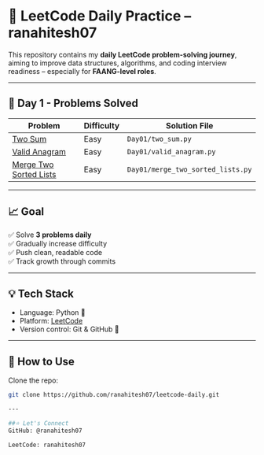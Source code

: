 # 📘 LeetCode Daily Practice – ranahitesh07

This repository contains my **daily LeetCode problem-solving journey**, aiming to improve data structures, algorithms, and coding interview readiness – especially for **FAANG-level roles**.

---

## 📅 Day 1 - Problems Solved

| Problem                                                                        | Difficulty | Solution File                      |
|--------------------------------------------------------------------------------|------------|------------------------------------|
| [Two Sum](https://leetcode.com/problems/two-sum)                               |    Easy    | `Day01/two_sum.py`                 |
| [Valid Anagram](https://leetcode.com/problems/valid-anagram)                   |    Easy    | `Day01/valid_anagram.py`           |
| [Merge Two Sorted Lists](https://leetcode.com/problems/merge-two-sorted-lists) |    Easy    | `Day01/merge_two_sorted_lists.py`  |

---

## 📈 Goal

✅ Solve **3 problems daily**  
✅ Gradually increase difficulty  
✅ Push clean, readable code  
✅ Track growth through commits

---

## 💡 Tech Stack

- Language: Python 🐍
- Platform: [LeetCode](https://leetcode.com/)
- Version control: Git & GitHub 🔧

---

## 🚀 How to Use

Clone the repo:

```bash
git clone https://github.com/ranahitesh07/leetcode-daily.git

---

##⭐️ Let's Connect
GitHub: @ranahitesh07

LeetCode: ranahitesh07
